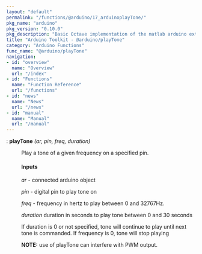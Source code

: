 ```yaml
---
layout: "default"
permalink: "/functions/@arduino/17_arduinoplayTone/"
pkg_name: "arduino"
pkg_version: "0.10.0"
pkg_description: "Basic Octave implementation of the matlab arduino extension,  allowing communication to a programmed arduino board to control its  hardware."
title: "Arduino Toolkit - @arduino/playTone"
category: "Arduino Functions"
func_name: "@arduino/playTone"
navigation:
- id: "overview"
  name: "Overview"
  url: "/index"
- id: "Functions"
  name: "Function Reference"
  url: "/functions"
- id: "news"
  name: "News"
  url: "/news"
- id: "manual"
  name: "Manual"
  url: "/manual"
---
```

<dl class="def">
<dt id="index-playTone"><span class="category">: </span><span><em></em> <strong>playTone</strong> <em>(<var>ar</var>, <var>pin</var>, <var>freq</var>, <var>duration</var>)</em><a href='#index-playTone' class='copiable-anchor'></a></span></dt>
<dd><p>Play a tone of a given frequency on a specified pin.
</p>
<span id="Inputs"></span><h4 class="subsubheading">Inputs</h4>
<p><var>ar</var> - connected arduino object
</p>
<p><var>pin</var> - digital pin to play tone on
</p>
<p><var>freq</var> - frequency in  hertz to play between 0 and 32767Hz.
</p>
<p><var>duration</var> duration in seconds to play tone between 0 and 30 seconds
</p>
<p>If duration is 0 or not specified, tone will continue to play until next tone is commanded.
 If frequency is 0, tone will stop playing
</p>
<p><strong>NOTE:</strong> use of playTone can interfere with PWM output.
 </p></dd></dl>